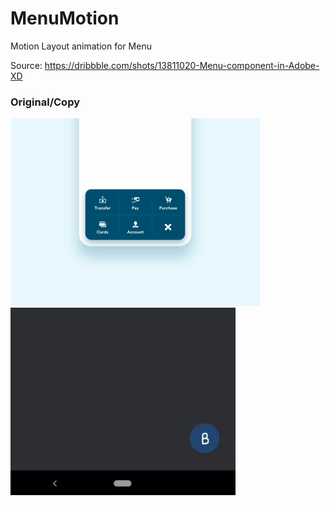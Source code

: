 # MenuMotion
Motion Layout animation for Menu

Source: 
https://dribbble.com/shots/13811020-Menu-component-in-Adobe-XD

### Original/Copy

<img src="https://github.com/EvgenBES/MenuMotion/blob/master/img/img_orign.gif" width="400" height="300">     <img src="https://github.com/EvgenBES/MenuMotion/blob/master/img/img_copy.gif" width="360" height="300">
